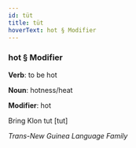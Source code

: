 ```yaml
---
id: tüt
title: tüt
hoverText: hot § Modifier
---
```


### hot § Modifier

**Verb**: to be hot

**Noun**: hotness/heat

**Modifier**: hot

Bring Klon tut [tut]

*Trans-New Guinea Language Family*